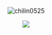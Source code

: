 <p align="center"> <img src="https://komarev.com/ghpvc/?username=chilin0525" alt="chilin0525" /> </p>

<div align="center">
<img src="https://github-readme-stats.vercel.app/api?username=chilin0525&count_private=true&theme=tokyonight">
<div>
